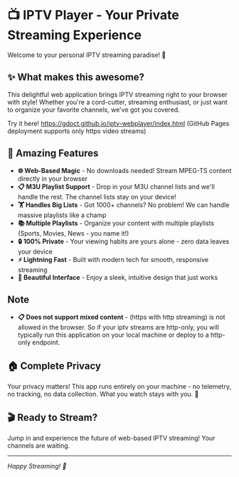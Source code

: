 # 📺 IPTV Player - Your Private Streaming Experience

Welcome to your personal IPTV streaming paradise! 🎉

## ✨ What makes this awesome?

This delightful web application brings IPTV streaming right to your browser with style! Whether you're a cord-cutter, streaming enthusiast, or just want to organize your favorite channels, we've got you covered.

Try it here! https://gdoct.github.io/iptv-webplayer/index.html (GitHub Pages deployment supports only https video streams)

## 🚀 Amazing Features

- **🌐 Web-Based Magic** - No downloads needed! Stream MPEG-TS content directly in your browser
- **📋 M3U Playlist Support** - Drop in your M3U channel lists and we'll handle the rest. The channel lists stay on your device!
- **🏋️ Handles Big Lists** - Got 1000+ channels? No problem! We can handle massive playlists like a champ
- **📚 Multiple Playlists** - Organize your content with multiple playlists (Sports, Movies, News - you name it!)
- **🔒 100% Private** - Your viewing habits are yours alone - zero data leaves your device
- **⚡ Lightning Fast** - Built with modern tech for smooth, responsive streaming
- **🎨 Beautiful Interface** - Enjoy a sleek, intuitive design that just works

## Note
- **📋 Does not support mixed content** - (https with http streaming) is not allowed in the browser. So if your iptv streams are http-only, you will typically run this application on your local machine or deploy to a http-only endpoint. 

## 🏠 Complete Privacy

Your privacy matters! This app runs entirely on your machine - no telemetry, no tracking, no data collection. What you watch stays with you. 🔐

## 🎬 Ready to Stream?

Jump in and experience the future of web-based IPTV streaming! Your channels are waiting.

---

*Happy Streaming! 🍿*

